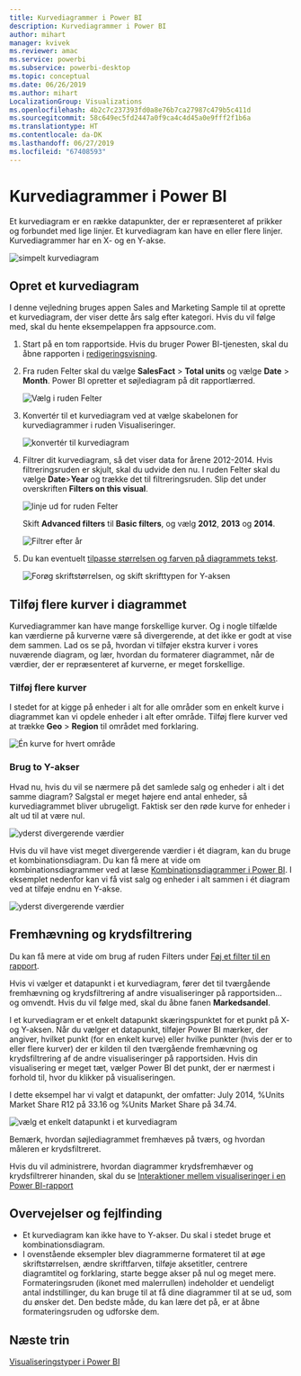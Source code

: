 ```yaml
---
title: Kurvediagrammer i Power BI
description: Kurvediagrammer i Power BI
author: mihart
manager: kvivek
ms.reviewer: amac
ms.service: powerbi
ms.subservice: powerbi-desktop
ms.topic: conceptual
ms.date: 06/26/2019
ms.author: mihart
LocalizationGroup: Visualizations
ms.openlocfilehash: 4b2c7c237393fd0a8e76b7ca27987c479b5c411d
ms.sourcegitcommit: 58c649ec5fd2447a0f9ca4c4d45a0e9fff2f1b6a
ms.translationtype: HT
ms.contentlocale: da-DK
ms.lasthandoff: 06/27/2019
ms.locfileid: "67408593"
---
```

# <a name="line-charts-in-power-bi"></a>Kurvediagrammer i Power BI
Et kurvediagram er en række datapunkter, der er repræsenteret af prikker og forbundet med lige linjer. Et kurvediagram kan have en eller flere linjer. Kurvediagrammer har en X- og en Y-akse. 

![simpelt kurvediagram](media/power-bi-line-charts/power-bi-line.png)

## <a name="create-a-line-chart"></a>Opret et kurvediagram
I denne vejledning bruges appen Sales and Marketing Sample til at oprette et kurvediagram, der viser dette års salg efter kategori. Hvis du vil følge med, skal du hente eksempelappen fra appsource.com.

1. Start på en tom rapportside. Hvis du bruger Power BI-tjenesten, skal du åbne rapporten i [redigeringsvisning](../service-interact-with-a-report-in-editing-view.md).

2. Fra ruden Felter skal du vælge **SalesFact** \> **Total units** og vælge **Date** > **Month**.  Power BI opretter et søjlediagram på dit rapportlærred.

    ![Vælg i ruden Felter](media/power-bi-line-charts/power-bi-step1.png)

4. Konvertér til et kurvediagram ved at vælge skabelonen for kurvediagrammer i ruden Visualiseringer. 

    ![konvertér til kurvediagram](media/power-bi-line-charts/power-bi-convert-to-line.png)
   

4. Filtrer dit kurvediagram, så det viser data for årene 2012-2014. Hvis filtreringsruden er skjult, skal du udvide den nu. I ruden Felter skal du vælge **Date**\>**Year** og trække det til filtreringsruden. Slip det under overskriften **Filters on this visual**. 
     
    ![linje ud for ruden Felter](media/power-bi-line-charts/power-bi-year-filter.png)

    Skift **Advanced filters** til **Basic filters**, og vælg **2012**, **2013** og **2014**.

    ![Filtrer efter år](media/power-bi-line-charts/power-bi-filter-year.png)

6. Du kan eventuelt [tilpasse størrelsen og farven på diagrammets tekst](power-bi-visualization-customize-title-background-and-legend.md). 

    ![Forøg skriftstørrelsen, og skift skrifttypen for Y-aksen](media/power-bi-line-charts/power-bi-line-3years.png)

## <a name="add-additional-lines-to-the-chart"></a>Tilføj flere kurver i diagrammet
Kurvediagrammer kan have mange forskellige kurver. Og i nogle tilfælde kan værdierne på kurverne være så divergerende, at det ikke er godt at vise dem sammen. Lad os se på, hvordan vi tilføjer ekstra kurver i vores nuværende diagram, og lær, hvordan du formaterer diagrammet, når de værdier, der er repræsenteret af kurverne, er meget forskellige. 

### <a name="add-additional-lines"></a>Tilføj flere kurver
I stedet for at kigge på enheder i alt for alle områder som en enkelt kurve i diagrammet kan vi opdele enheder i alt efter område. Tilføj flere kurver ved at trække **Geo** > **Region** til området med forklaring.

   ![Én kurve for hvert område](media/power-bi-line-charts/power-bi-line-regions.png)


### <a name="use-two-y-axes"></a>Brug to Y-akser
Hvad nu, hvis du vil se nærmere på det samlede salg og enheder i alt i det samme diagram? Salgstal er meget højere end antal enheder, så kurvediagrammet bliver ubrugeligt. Faktisk ser den røde kurve for enheder i alt ud til at være nul.

   ![yderst divergerende værdier](media/power-bi-line-charts/power-bi-diverging.png)

Hvis du vil have vist meget divergerende værdier i ét diagram, kan du bruge et kombinationsdiagram. Du kan få mere at vide om kombinationsdiagrammer ved at læse [Kombinationsdiagrammer i Power BI](power-bi-visualization-combo-chart.md). I eksemplet nedenfor kan vi få vist salg og enheder i alt sammen i ét diagram ved at tilføje endnu en Y-akse. 

   ![yderst divergerende værdier](media/power-bi-line-charts/power-bi-dual-axes.png)

## <a name="highlighting-and-cross-filtering"></a>Fremhævning og krydsfiltrering
Du kan få mere at vide om brug af ruden Filters under [Føj et filter til en rapport](../power-bi-report-add-filter.md).

Hvis vi vælger et datapunkt i et kurvediagram, fører det til tværgående fremhævning og krydsfiltrering af andre visualiseringer på rapportsiden... og omvendt. Hvis du vil følge med, skal du åbne fanen **Markedsandel**.  

I et kurvediagram er et enkelt datapunkt skæringspunktet for et punkt på X- og Y-aksen. Når du vælger et datapunkt, tilføjer Power BI mærker, der angiver, hvilket punkt (for en enkelt kurve) eller hvilke punkter (hvis der er to eller flere kurver) der er kilden til den tværgående fremhævning og krydsfiltrering af de andre visualiseringer på rapportsiden. Hvis din visualisering er meget tæt, vælger Power BI det punkt, der er nærmest i forhold til, hvor du klikker på visualiseringen.

I dette eksempel har vi valgt et datapunkt, der omfatter: July 2014, %Units Market Share R12 på 33.16 og %Units Market Share på 34.74.

![vælg et enkelt datapunkt i et kurvediagram](media/power-bi-line-charts/power-bi-single-select.png)

Bemærk, hvordan søjlediagrammet fremhæves på tværs, og hvordan måleren er krydsfiltreret.

Hvis du vil administrere, hvordan diagrammer krydsfremhæver og krydsfiltrerer hinanden, skal du se [Interaktioner mellem visualiseringer i en Power BI-rapport](../service-reports-visual-interactions.md)

## <a name="considerations-and-troubleshooting"></a>Overvejelser og fejlfinding
* Et kurvediagram kan ikke have to Y-akser.  Du skal i stedet bruge et kombinationsdiagram.
* I ovenstående eksempler blev diagrammerne formateret til at øge skriftstørrelsen, ændre skriftfarven, tilføje aksetitler, centrere diagramtitel og forklaring, starte begge akser på nul og meget mere. Formateringsruden (ikonet med malerrullen) indeholder et uendeligt antal indstillinger, du kan bruge til at få dine diagrammer til at se ud, som du ønsker det. Den bedste måde, du kan lære det på, er at åbne formateringsruden og udforske dem.

## <a name="next-steps"></a>Næste trin

[Visualiseringstyper i Power BI](power-bi-visualization-types-for-reports-and-q-and-a.md)


